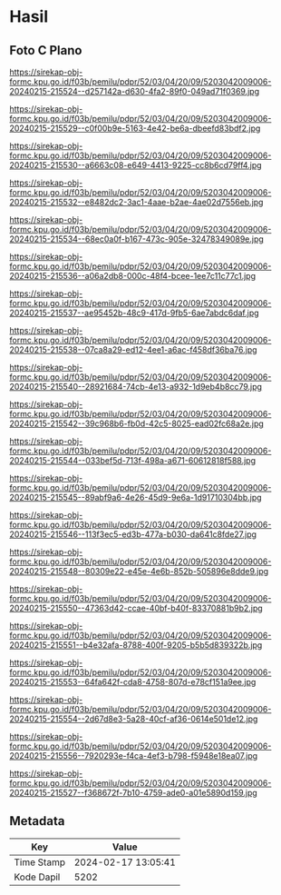 # Hasil

## Foto C Plano

https://sirekap-obj-formc.kpu.go.id/f03b/pemilu/pdpr/52/03/04/20/09/5203042009006-20240215-215524--d257142a-d630-4fa2-89f0-049ad71f0369.jpg

https://sirekap-obj-formc.kpu.go.id/f03b/pemilu/pdpr/52/03/04/20/09/5203042009006-20240215-215529--c0f00b9e-5163-4e42-be6a-dbeefd83bdf2.jpg

https://sirekap-obj-formc.kpu.go.id/f03b/pemilu/pdpr/52/03/04/20/09/5203042009006-20240215-215530--a6663c08-e649-4413-9225-cc8b6cd79ff4.jpg

https://sirekap-obj-formc.kpu.go.id/f03b/pemilu/pdpr/52/03/04/20/09/5203042009006-20240215-215532--e8482dc2-3ac1-4aae-b2ae-4ae02d7556eb.jpg

https://sirekap-obj-formc.kpu.go.id/f03b/pemilu/pdpr/52/03/04/20/09/5203042009006-20240215-215534--68ec0a0f-b167-473c-905e-32478349089e.jpg

https://sirekap-obj-formc.kpu.go.id/f03b/pemilu/pdpr/52/03/04/20/09/5203042009006-20240215-215536--a06a2db8-000c-48f4-bcee-1ee7c11c77c1.jpg

https://sirekap-obj-formc.kpu.go.id/f03b/pemilu/pdpr/52/03/04/20/09/5203042009006-20240215-215537--ae95452b-48c9-417d-9fb5-6ae7abdc6daf.jpg

https://sirekap-obj-formc.kpu.go.id/f03b/pemilu/pdpr/52/03/04/20/09/5203042009006-20240215-215538--07ca8a29-ed12-4ee1-a6ac-f458df36ba76.jpg

https://sirekap-obj-formc.kpu.go.id/f03b/pemilu/pdpr/52/03/04/20/09/5203042009006-20240215-215540--28921684-74cb-4e13-a932-1d9eb4b8cc79.jpg

https://sirekap-obj-formc.kpu.go.id/f03b/pemilu/pdpr/52/03/04/20/09/5203042009006-20240215-215542--39c968b6-fb0d-42c5-8025-ead02fc68a2e.jpg

https://sirekap-obj-formc.kpu.go.id/f03b/pemilu/pdpr/52/03/04/20/09/5203042009006-20240215-215544--033bef5d-713f-498a-a671-60612818f588.jpg

https://sirekap-obj-formc.kpu.go.id/f03b/pemilu/pdpr/52/03/04/20/09/5203042009006-20240215-215545--89abf9a6-4e26-45d9-9e6a-1d91710304bb.jpg

https://sirekap-obj-formc.kpu.go.id/f03b/pemilu/pdpr/52/03/04/20/09/5203042009006-20240215-215546--113f3ec5-ed3b-477a-b030-da641c8fde27.jpg

https://sirekap-obj-formc.kpu.go.id/f03b/pemilu/pdpr/52/03/04/20/09/5203042009006-20240215-215548--80309e22-e45e-4e6b-852b-505896e8dde9.jpg

https://sirekap-obj-formc.kpu.go.id/f03b/pemilu/pdpr/52/03/04/20/09/5203042009006-20240215-215550--47363d42-ccae-40bf-b40f-83370881b9b2.jpg

https://sirekap-obj-formc.kpu.go.id/f03b/pemilu/pdpr/52/03/04/20/09/5203042009006-20240215-215551--b4e32afa-8788-400f-9205-b5b5d839322b.jpg

https://sirekap-obj-formc.kpu.go.id/f03b/pemilu/pdpr/52/03/04/20/09/5203042009006-20240215-215553--64fa642f-cda8-4758-807d-e78cf151a9ee.jpg

https://sirekap-obj-formc.kpu.go.id/f03b/pemilu/pdpr/52/03/04/20/09/5203042009006-20240215-215554--2d67d8e3-5a28-40cf-af36-0614e501de12.jpg

https://sirekap-obj-formc.kpu.go.id/f03b/pemilu/pdpr/52/03/04/20/09/5203042009006-20240215-215556--7920293e-f4ca-4ef3-b798-f5948e18ea07.jpg

https://sirekap-obj-formc.kpu.go.id/f03b/pemilu/pdpr/52/03/04/20/09/5203042009006-20240215-215527--f368672f-7b10-4759-ade0-a01e5890d159.jpg


## Metadata

| Key        | Value               |
| ---------- | ------------------- |
| Time Stamp | 2024-02-17 13:05:41 |
| Kode Dapil | 5202                |



